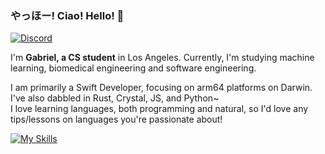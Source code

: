 ### やっほー! Ciao! Hello! 👋
[![Discord](https://img.shields.io/static/v1?label=Discord&message=obvgab&color=%235865F2&logo=discord&style=for-the-badge)](https://discord.com/users/249531123019939860) <!-- [![](https://img.shields.io/static/v1?label=Website&message=binarysky.ai&color=%23FF3DCD&style=for-the-badge)](https://binarysky.ai) I need to repair my website 😭 -->

I'm **Gabriel, a CS student** in Los Angeles. Currently, I'm studying machine learning, biomedical engineering and software engineering.

I am primarily a Swift Developer, focusing on arm64 platforms on Darwin. I've also dabbled in Rust, Crystal, JS, and Python~
<br>I love learning languages, both programming and natural, so I'd love any tips/lessons on languages you're passionate about!

<!-- No status at the moment because of school :/ -->
<!-- this is basically just caoimhebyme's README, thought the thing was rlly cool! -->
[![My Skills](https://skillicons.dev/icons?i=swift,rust,docker,crystal,bash,bevy,postgres,pytorch,linux)](https://skillicons.dev)
